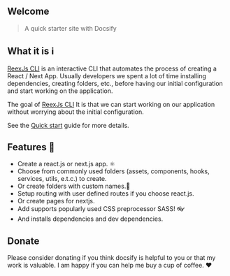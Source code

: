 ## Welcome

> A quick starter site with Docsify

## What it is ℹ️

[ReexJs CLI](https://github.com/a12989x/reexjs-cli) is an interactive CLI that automates the process of creating a React / Next App.
Usually developers we spent a lot of time installing dependencies, creating folders, etc., before having our initial configuration and start working on the application.

The goal of [ReexJs CLI](https://github.com/a12989x/reexjs-cli) It is that we can start working on our application without worrying about the initial configuration.

See the [Quick start](quickstart.md) guide for more details.

## Features 🎉

-   Create a react.js or next.js app. ⚛️
-   Choose from commonly used folders (assets, components, hooks, services, utils, e.t.c.) to create.
-   Or create folders with custom names.📂
-   Setup routing with user defined routes if you choose react.js.
-   Or create pages for nextjs.
-   Add supports popularly used CSS preprocessor SASS! 👓
-   And installs dependencies and dev dependencies.

## Donate

Please consider donating if you think docsify is helpful to you or that my work is valuable. I am happy if you can help me buy a cup of coffee. ♥️
